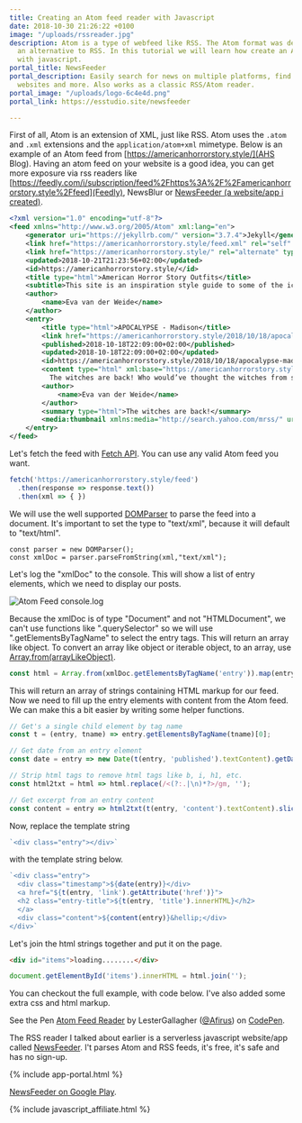 ```yaml
---
title: Creating an Atom feed reader with Javascript
date: 2018-10-30 21:26:22 +0100
image: "/uploads/rssreader.jpg"
description: Atom is a type of webfeed like RSS. The Atom format was developed as
  an alternative to RSS. In this tutorial we will learn how create an Atom feed reader
  with javascript.
portal_title: NewsFeeder
portal_description: Easily search for news on multiple platforms, find feeds on popular
  websites and more. Also works as a classic RSS/Atom reader.
portal_image: "/uploads/logo-6c4e4d.png"
portal_link: https://esstudio.site/newsfeeder

---
```

First of all, Atom is an extension of XML, just like RSS. Atom uses the `.atom` and `.xml` extensions and the `application/atom+xml` mimetype. Below is an example of an Atom feed from [https://americanhorrorstory.style/](AHS Blog). Having an atom feed on your website is a good idea, you can get more exposure via rss readers like [https://feedly.com/i/subscription/feed%2Fhttps%3A%2F%2Famericanhorrorstory.style%2Ffeed](Feedly), NewsBlur or [NewsFeeder (a website/app i created)](https://esstudio.site/newsfeeder/).

```xml
<?xml version="1.0" encoding="utf-8"?>
<feed xmlns="http://www.w3.org/2005/Atom" xml:lang="en">
    <generator uri="https://jekyllrb.com/" version="3.7.4">Jekyll</generator>
    <link href="https://americanhorrorstory.style/feed.xml" rel="self" type="application/atom+xml" />
    <link href="https://americanhorrorstory.style/" rel="alternate" type="text/html" hreflang="en" />
    <updated>2018-10-21T21:23:56+02:00</updated>
    <id>https://americanhorrorstory.style/</id>
    <title type="html">American Horror Story Outfits</title>
    <subtitle>This site is an inspiration style guide to some of the iconic American Horror Story characters. Read about the characters and their unique clothing style.</subtitle>
    <author>
        <name>Eva van der Weide</name>
    </author>
    <entry>
        <title type="html">APOCALYPSE - Madison</title>
        <link href="https://americanhorrorstory.style/2018/10/18/apocalypse-madison.html" rel="alternate" type="text/html" title="APOCALYPSE - Madison" />
        <published>2018-10-18T22:09:00+02:00</published>
        <updated>2018-10-18T22:09:00+02:00</updated>
        <id>https://americanhorrorstory.style/2018/10/18/apocalypse-madison</id>
        <content type="html" xml:base="https://americanhorrorstory.style/2018/10/18/apocalypse-madison.html">
          The witches are back! Who would’ve thought the witches from season 3 would make a comeback in season 8 of American Horror Story (named: Apocalypse).</content>
        <author>
            <name>Eva van der Weide</name>
        </author>
        <summary type="html">The witches are back!</summary>
        <media:thumbnail xmlns:media="http://search.yahoo.com/mrss/" url="https://americanhorrorstory.style/images/meta-icons/android-chrome-512x512.png" />
    </entry>
</feed>
```

Let's fetch the feed with [Fetch API](https://developer.mozilla.org/en-US/docs/Web/API/Fetch_API). You can use any valid Atom feed you want.

```javascript
fetch('https://americanhorrorstory.style/feed')
  .then(response => response.text())
  .then(xml => { })
```

We will use the well supported [DOMParser](https://developer.mozilla.org/en-US/docs/Web/API/DOMParser) to parse the feed into a document. It's important to set the type to "text/xml", because it will default to "text/html".

```javacript
const parser = new DOMParser();
const xmlDoc = parser.parseFromString(xml,"text/xml");
```

Let's log the "xmlDoc" to the console. This will show a list of entry elements, which we need to display our posts.

![Atom Feed console.log](/uploads/rssfeed.PNG)

Because the xmlDoc is of type "Document" and not "HTMLDocument", we can't use functions like ".querySelector" so we will use ".getElementsByTagName" to select the entry tags. This will return an array like object. To convert an array like object or iterable object, to an array, use [Array.from(arrayLikeObject)](https://developer.mozilla.org/en-US/docs/Web/JavaScript/Reference/Global_Objects/Array/from).

```javascript
const html = Array.from(xmlDoc.getElementsByTagName('entry')).map(entry => `<div class="entry"></div>`);
```

This will return an array of strings containing HTML markup for our feed. Now we need to fill up the entry elements with content from the Atom feed. We can make this a bit easier by writing some helper functions.

```javascript
// Get's a single child element by tag name
const t = (entry, tname) => entry.getElementsByTagName(tname)[0];

// Get date from an entry element
const date = entry => new Date(t(entry, 'published').textContent).getDate();

// Strip html tags to remove html tags like b, i, h1, etc.
const html2txt = html => html.replace(/<(?:.|\n)*?>/gm, '');

// Get excerpt from an entry content
const content = entry => html2txt(t(entry, 'content').textContent).slice(0, 200);
```

Now, replace the template string

```javascript
`<div class="entry"></div>`
```

with the template string below.

```javascript
`<div class="entry">
  <div class="timestamp">${date(entry)}</div>
  <a href="${t(entry, 'link').getAttribute('href')}">
  <h2 class="entry-title">${t(entry, 'title').innerHTML}</h2>
  </a>
  <div class="content">${content(entry)}&hellip;</div>
</div>`
```

Let's join the html strings together and put it on the page.

```html
<div id="items">loading........</div>
```

```javascript
document.getElementById('items').innerHTML = html.join('');
```

You can checkout the full example, with code below. I've also added some extra css and html markup.

<p data-height="265" data-theme-id="0" data-slug-hash="mzYKYW" data-default-tab="css,result" data-user="Afirus" data-pen-title="Atom Feed Reader" class="codepen">See the Pen <a href="https://codepen.io/Afirus/pen/mzYKYW/">Atom Feed Reader</a> by LesterGallagher (<a href="https://codepen.io/Afirus">@Afirus</a>) on <a href="https://codepen.io">CodePen</a>.</p>
<script async src="https://static.codepen.io/assets/embed/ei.js"></script>

The RSS reader I talked about earlier is a serverless javascript website/app called [NewsFeeder](https://esstudio.site/newsfeeder/). I't parses Atom and RSS feeds, it's free, it's safe and has no sign-up.

{% include app-portal.html %}

[NewsFeeder on Google Play](https://play.google.com/store/apps/details?id=com.EchoSierraStudio.Newsfeeder).

{% include javascript_affiliate.html %}
